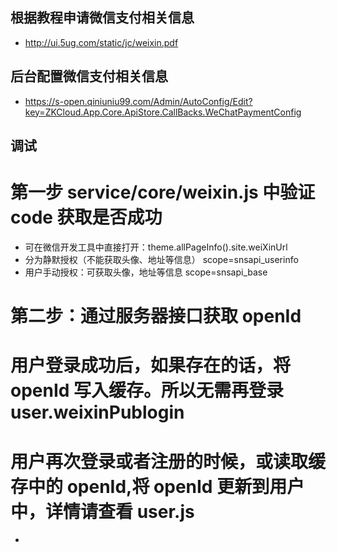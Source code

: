 ## 根据教程申请微信支付相关信息

- http://ui.5ug.com/static/jc/weixin.pdf

## 后台配置微信支付相关信息

- https://s-open.qiniuniu99.com/Admin/AutoConfig/Edit?key=ZKCloud.App.Core.ApiStore.CallBacks.WeChatPaymentConfig

## 调试

# 第一步 service/core/weixin.js 中验证 code 获取是否成功

- 可在微信开发工具中直接打开：theme.allPageInfo().site.weiXinUrl
- 分为静默授权（不能获取头像、地址等信息） scope=snsapi_userinfo
- 用户手动授权：可获取头像，地址等信息 scope=snsapi_base

# 第二步：通过服务器接口获取 openId

# 用户登录成功后，如果存在的话，将 openId 写入缓存。所以无需再登录 user.weixinPublogin

# 用户再次登录或者注册的时候，或读取缓存中的 openId,将 openId 更新到用户中，详情请查看 user.js

-

